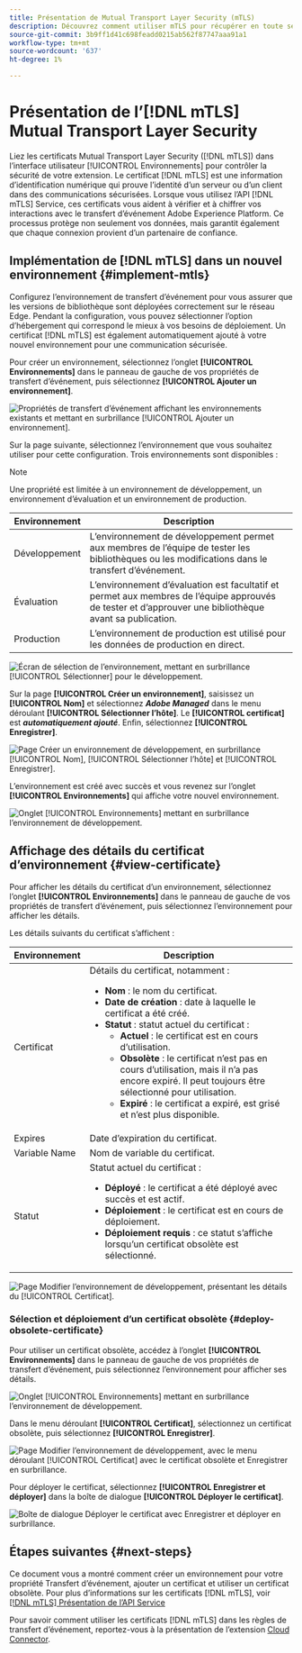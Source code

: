 ```yaml
---
title: Présentation de Mutual Transport Layer Security (mTLS)
description: Découvrez comment utiliser mTLS pour récupérer en toute sécurité des certificats publics émis par Adobe pour le transfert d’événement.
source-git-commit: 3b9ff1d41c698feadd0215ab562f87747aaa91a1
workflow-type: tm+mt
source-wordcount: '637'
ht-degree: 1%

---
```


# Présentation de l’[!DNL mTLS] Mutual Transport Layer Security

Liez les certificats Mutual Transport Layer Security ([!DNL mTLS]) dans l’interface utilisateur [!UICONTROL Environnements] pour contrôler la sécurité de votre extension. Le certificat [!DNL mTLS] est une information d’identification numérique qui prouve l’identité d’un serveur ou d’un client dans des communications sécurisées. Lorsque vous utilisez l’API [!DNL mTLS] Service, ces certificats vous aident à vérifier et à chiffrer vos interactions avec le transfert d’événement Adobe Experience Platform. Ce processus protège non seulement vos données, mais garantit également que chaque connexion provient d’un partenaire de confiance.

## Implémentation de [!DNL mTLS] dans un nouvel environnement {#implement-mtls}

Configurez l’environnement de transfert d’événement pour vous assurer que les versions de bibliothèque sont déployées correctement sur le réseau Edge. Pendant la configuration, vous pouvez sélectionner l’option d’hébergement qui correspond le mieux à vos besoins de déploiement. Un certificat [!DNL mTLS] est également automatiquement ajouté à votre nouvel environnement pour une communication sécurisée.

Pour créer un environnement, sélectionnez l’onglet **[!UICONTROL Environnements]** dans le panneau de gauche de vos propriétés de transfert d’événement, puis sélectionnez **[!UICONTROL Ajouter un environnement]**.

![Propriétés de transfert d’événement affichant les environnements existants et mettant en surbrillance [!UICONTROL Ajouter un environnement].](../../../images/extensions/server/cloud-connector/add-environment.png)

Sur la page suivante, sélectionnez l’environnement que vous souhaitez utiliser pour cette configuration. Trois environnements sont disponibles :

>[!NOTE]
>
>Une propriété est limitée à un environnement de développement, un environnement d’évaluation et un environnement de production.

| Environnement | Description |
| --- | --- |
| Développement | L’environnement de développement permet aux membres de l’équipe de tester les bibliothèques ou les modifications dans le transfert d’événement. |
| Évaluation | L’environnement d’évaluation est facultatif et permet aux membres de l’équipe approuvés de tester et d’approuver une bibliothèque avant sa publication. |
| Production | L’environnement de production est utilisé pour les données de production en direct. |

![Écran de sélection de l’environnement, mettant en surbrillance [!UICONTROL Sélectionner] pour le développement.](../../../images/extensions/server/cloud-connector/select-environment.png)

Sur la page **[!UICONTROL Créer un environnement]**, saisissez un **[!UICONTROL Nom]** et sélectionnez ***Adobe Managed*** dans le menu déroulant **[!UICONTROL Sélectionner l’hôte]**. Le **[!UICONTROL certificat]** est ***automatiquement ajouté***. Enfin, sélectionnez **[!UICONTROL Enregistrer]**.

![Page Créer un environnement de développement, en surbrillance [!UICONTROL Nom], [!UICONTROL Sélectionner l’hôte] et [!UICONTROL Enregistrer].](../../../images/extensions/server/cloud-connector/create-environment.png)

L’environnement est créé avec succès et vous revenez sur l’onglet **[!UICONTROL Environnements]** qui affiche votre nouvel environnement.

![Onglet [!UICONTROL  Environnements] mettant en surbrillance l’environnement de développement.](../../../images/extensions/server/cloud-connector/new-environment-created.png)

## Affichage des détails du certificat d’environnement {#view-certificate}

Pour afficher les détails du certificat d’un environnement, sélectionnez l’onglet **[!UICONTROL Environnements]** dans le panneau de gauche de vos propriétés de transfert d’événement, puis sélectionnez l’environnement pour afficher les détails.

Les détails suivants du certificat s’affichent :

| Environnement | Description |
| --- | --- |
| Certificat | Détails du certificat, notamment :<ul><li>**Nom** : le nom du certificat.</li><li>**Date de création** : date à laquelle le certificat a été créé.</li><li>**Statut** : statut actuel du certificat :<ul><li>**Actuel** : le certificat est en cours d’utilisation.</li><li>**Obsolète** : le certificat n’est pas en cours d’utilisation, mais il n’a pas encore expiré. Il peut toujours être sélectionné pour utilisation.</li><li>**Expiré** : le certificat a expiré, est grisé et n’est plus disponible.</li></ul></ul> |
| Expires | Date d’expiration du certificat. |
| Variable Name | Nom de variable du certificat. |
| Statut | Statut actuel du certificat :<ul><li>**Déployé** : le certificat a été déployé avec succès et est actif.</li><li>**Déploiement** : le certificat est en cours de déploiement.</li><li>**Déploiement requis** : ce statut s’affiche lorsqu’un certificat obsolète est sélectionné.</li></ul> |

![Page Modifier l’environnement de développement, présentant les détails du [!UICONTROL Certificat].](../../../images/extensions/server/cloud-connector/create-environment.png)

### Sélection et déploiement d’un certificat obsolète {#deploy-obsolete-certificate}

Pour utiliser un certificat obsolète, accédez à l’onglet **[!UICONTROL Environnements]** dans le panneau de gauche de vos propriétés de transfert d’événement, puis sélectionnez l’environnement pour afficher ses détails.

![Onglet [!UICONTROL  Environnements] mettant en surbrillance l’environnement de développement.](../../../images/extensions/server/cloud-connector/new-environment-created.png)

Dans le menu déroulant **[!UICONTROL Certificat]**, sélectionnez un certificat obsolète, puis sélectionnez **[!UICONTROL Enregistrer]**.

![Page Modifier l’environnement de développement, avec le menu déroulant [!UICONTROL Certificat] avec le certificat obsolète et Enregistrer en surbrillance.](../../../images/extensions/server/cloud-connector/obsolete-certificate.png)

Pour déployer le certificat, sélectionnez **[!UICONTROL Enregistrer et déployer]** dans la boîte de dialogue **[!UICONTROL Déployer le certificat]**.

![Boîte de dialogue Déployer le certificat avec Enregistrer et déployer en surbrillance.](../../../images/extensions/server/cloud-connector/obsolete-certificate-deploy.png)


## Étapes suivantes {#next-steps}

Ce document vous a montré comment créer un environnement pour votre propriété Transfert d’événement, ajouter un certificat et utiliser un certificat obsolète. Pour plus d’informations sur les certificats [!DNL mTLS], voir [[!DNL mTLS] Présentation de l’API Service](../../../../data-governance/mtls-api/overview.md)

Pour savoir comment utiliser les certificats [!DNL mTLS] dans les règles de transfert d’événement, reportez-vous à la présentation de l’extension [Cloud Connector](../cloud-connector/overview.md/#mtls-rules).
